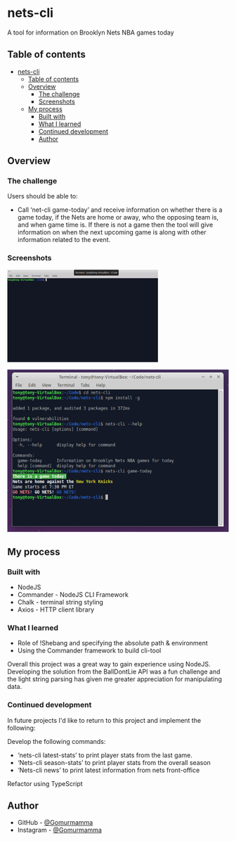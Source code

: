 # nets-cli

A tool for information on Brooklyn Nets NBA games today

## Table of contents

- [nets-cli](#nets-cli)
  - [Table of contents](#table-of-contents)
  - [Overview](#overview)
    - [The challenge](#the-challenge)
    - [Screenshots](#screenshots)
  - [My process](#my-process)
    - [Built with](#built-with)
    - [What I learned](#what-i-learned)
    - [Continued development](#continued-development)
    - [Author](#author)

## Overview

### The challenge

Users should be able to:
- Call ‘net-cli game-today’ and receive information on whether there is a game today, if the Nets are home or away, who the opposing team is, and when game time is.
  If there is not a game then the tool will give information on when the next upcoming game is along with other information related to the event.

### Screenshots

![nets-cli - demonstration](images/nets_cli-demo.gif)

![nets-cli - screenshot](images/nets_cli-demo.png)


## My process

### Built with

- NodeJS
- Commander - NodeJS CLI Framework
- Chalk - terminal string styling
- Axios - HTTP client library

### What I learned

- Role of !Shebang and specifying the absolute path & environment
- Using the Commander framework to build cli-tool

Overall this project was a great way to gain experience using NodeJS. Developing the solution from the BallDontLie API was a fun challenge and the light string parsing has given me greater appreciation for manipulating data.

### Continued development

In future projects I'd like to return to this project and implement the following:

Develop the following commands:
- ‘nets-cli latest-stats’ to print player stats from the last game.
- ‘Nets-cli season-stats’ to print player stats from the overall season
- ‘Nets-cli news’ to print latest information from nets front-office

Refactor using TypeScript

## Author

- GitHub - [@Gomurmamma](https://www.github.com/Gomurmamma)
- Instagram - [@Gomurmamma](https://www.instagram.com/Gomurmamma)
